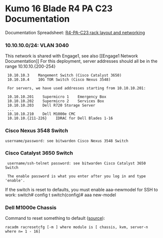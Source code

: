# Kumo 16 Blade R4 PA C23 Documentation 

Documentation Spreadsheet: [R4-PA-C23 rack layout and networking](../../_static/xlsx/R4-PA-C23.xlsx)

### 10.10.10.0/24: VLAN 3040 
This network is shared with Engage1, see also [[Engage1 Network Documentation]]
For this deployment, server addresses should all be in the range 10.10.10.{200-254}
     
     10.10.10.3    Mangement Switch (Cisco Catalyst 3650)
     10.10.10.4    10G TOR Switch (Cisco Nexus 3548)
     
     For servers, we have used addresses starting from 10.10.10.201:

     10.10.10.201    Supermicro 1    Emergency Box
     10.10.10.202    Supermicro 2    Services Box
     10.10.10.203    Dell R720 Storage Server
     ...
     10.10.10.210    Dell M1000e CMC
     10.10.10.{211-226}    IDRAC for Dell Blades 1-16
  
### Cisco Nexus 3548 Switch
    
    username/password: see bitwarden Cisco Nexus 3548 Switch

### Cisco Catalyst 3650 Switch
<!--
[Catalyst 3650 Hardware Install Guide](manuals/cat3650_hardware_install_guide.pdf)  
[Catalyst 3650 Getting Started Guide](manuals/cat3650_getting_started_guide.pdf)
-->
     username/ssh-telnet password: see bitwarden Cisco Catalyst 3650 Switch
 
     The enable password is what you enter after you log in and type 'enable'.


If the switch is reset to defaults, you must enable aaa-newmodel for SSH to work:
     switch# config t
     switch(config)# aaa new-model 

<!--see [this documentation](http://www.cisco.com/c/en/us/support/docs/security-vpn/secure-shell-ssh/4145-ssh.html) for details.-->

### Dell M1000e Chassis 

<!--
[Chassis Owner's Manual](manuals/dell-poweredge-m1000e_owners-manual-en-us.pdf)     
[M1000e Tech Guidebook](manuals/dell-poweredge-m1000e-tech-guidebook.pdf)
-->

Command to reset something to default ([source](http://en.community.dell.com/techcenter/blades/f/4436/t/19417682)): 
    
    racadm racresetcfg [-m ] where module is [ chassis, kvm, server-n where n= 1 - 16]

